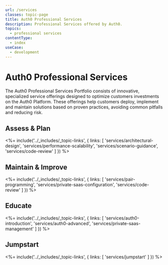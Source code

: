 ```yaml
---
url: /services
classes: topic-page
title: Auth0 Professional Services
description: Professional Services offered by Auth0.
topics:
  - professional services
contentType:
  - index
useCase:
  - development
---
```

<!-- markdownlint-disable MD041 MD002 -->
<div class="topic-page-header">
  <div data-name="example" class="topic-page-badge"></div>
  <h1>Auth0 Professional Services</h1>
  <p>
    The Auth0 Professional Services Portfolio consists of innovative, specialized service offerings designed to optimize customers investments on the Auth0 Platform. These offerings help customers deploy, implement and maintain solutions based on proven practices, avoiding common pitfalls and reducing risk.
  </p>
</div>

## Assess & Plan

<%= include('../_includes/_topic-links', { links: [
  'services/architectural-design',
  'services/performance-scalability',
  'services/scenario-guidance',
  'services/code-review'
] }) %>

## Maintain & Improve

<%= include('../_includes/_topic-links', { links: [
  'services/pair-programming',
  'services/private-saas-configuration',
  'services/code-review'
] }) %>

## Educate

<%= include('../_includes/_topic-links', { links: [
  'services/auth0-introduction',
  'services/auth0-advanced',
  'services/private-saas-management'
] }) %>

## Jumpstart

<%= include('../_includes/_topic-links', { links: [
  'services/jumpstart'
] }) %>
